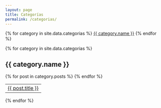 ```yaml
---
layout: page
title: Categorías
permalink: /categorias/
---
```


<div class="category-buttons">
  {% for category in site.data.categorias %}
  <a class="category-button" href="#{{ category.name }}">{{ category.name }}</a>
  {% endfor %}
</div>

{% for category in site.data.categorias %}
<h2 id="{{ category.name }}">{{ category.name }}</h2>
<table class="category-table">
  <tbody>
    {% for post in category.posts %}
    <tr>
      <td><a href="{{ post.link }}">{{ post.title }}</a></td>
    </tr>
    {% endfor %}
  </tbody>
</table>
{% endfor %}
